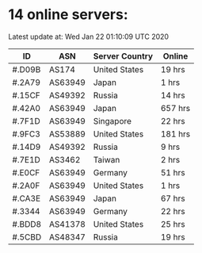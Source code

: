 # 14 online servers:

Latest update at: Wed Jan 22 01:10:09 UTC 2020

| ID | ASN | Server Country | Online |
| -- | --- | -------------- | ------ |
| #.D09B | AS174 | United States | 19 hrs |
| #.2A79 | AS63949 | Japan | 1 hrs |
| #.15CF | AS49392 | Russia | 14 hrs |
| #.42A0 | AS63949 | Japan | 657 hrs |
| #.7F1D | AS63949 | Singapore | 22 hrs |
| #.9FC3 | AS53889 | United States | 181 hrs |
| #.14D9 | AS49392 | Russia | 9 hrs |
| #.7E1D | AS3462 | Taiwan | 2 hrs |
| #.E0CF | AS63949 | Germany | 51 hrs |
| #.2A0F | AS63949 | United States | 1 hrs |
| #.CA3E | AS63949 | Japan | 67 hrs |
| #.3344 | AS63949 | Germany | 22 hrs |
| #.BDD8 | AS41378 | United States | 25 hrs |
| #.5CBD | AS48347 | Russia | 19 hrs |

